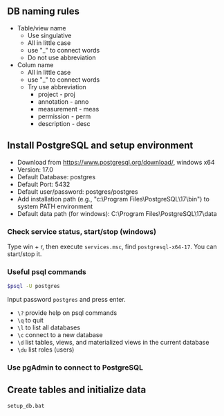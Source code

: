 ## DB naming rules
- Table/view name
  - Use singulative
  - All in little case
  - use "_" to connect words
  - Do not use abbreviation
- Colum name
  - All in little case
  - use "_" to connect words
  - Try use abbreviation
    - project - proj
    - annotation - anno
    - measurement - meas
    - permission - perm
    - description - desc

## Install PostgreSQL and setup environment
- Download from https://www.postgresql.org/download/, windows x64
- Version: 17.0
- Default Database: postgres
- Default Port: 5432
- Default user/password: postgres/postgres
- Add installation path (e.g., "c:\Program Files\PostgreSQL\17\bin") to system PATH environment
- Default data path (for windows): C:\Program Files\PostgreSQL\17\data

### Check service status, start/stop (windows)
Type win + r, then execute `services.msc`, find `postgresql-x64-17`. You can start/stop it.

### Useful psql commands
```bash
$psql -U postgres
```
Input password `postgres` and press enter.
- `\?` provide help on psql commands
- `\q` to quit
- `\l` to list all databases
- `\c` connect to a new database
- `\d` list tables, views, and materialized views in the current database
- `\du` list roles (users)

### Use pgAdmin to connect to PostgreSQL


## Create tables and initialize data
```bash
setup_db.bat
```
